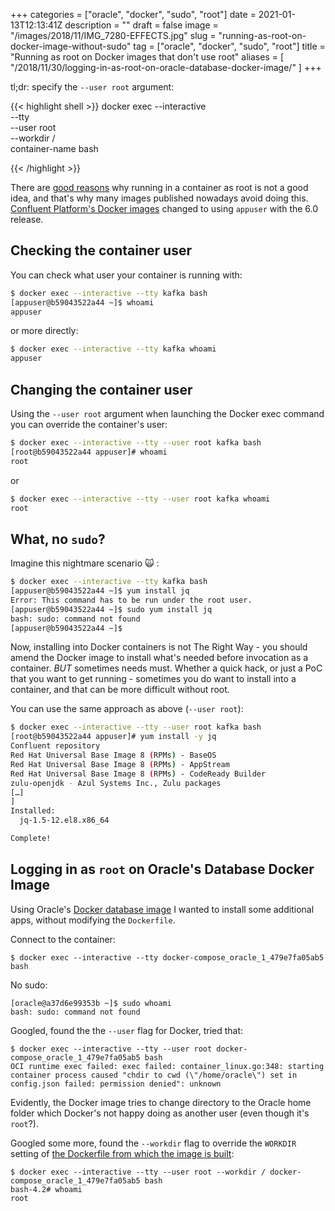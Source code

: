+++
categories = ["oracle", "docker", "sudo", "root"]
date = 2021-01-13T12:13:41Z
description = ""
draft = false
image = "/images/2018/11/IMG_7280-EFFECTS.jpg"
slug = "running-as-root-on-docker-image-without-sudo"
tag = ["oracle", "docker", "sudo", "root"]
title = "Running as root on Docker images that don't use root"
aliases = [
    "/2018/11/30/logging-in-as-root-on-oracle-database-docker-image/"
]
+++


tl;dr: specify the `--user root` argument: 

{{< highlight shell >}}
docker exec --interactive \
            --tty \
            --user root \
            --workdir / \
            container-name bash

{{< /highlight >}}

<!--more-->

There are [good reasons](https://engineering.bitnami.com/articles/why-non-root-containers-are-important-for-security.html) why running in a container as root is not a good idea, and that's why many images published nowadays avoid doing this. [Confluent Platform's Docker images](https://hub.docker.com/r/confluentinc/) changed to using `appuser` with the 6.0 release. 

## Checking the container user

You can check what user your container is running with: 

```bash
$ docker exec --interactive --tty kafka bash
[appuser@b59043522a44 ~]$ whoami
appuser
```

or more directly: 

```bash
$ docker exec --interactive --tty kafka whoami
appuser
```

## Changing the container user 

Using the `--user root` argument when launching the Docker exec command you can override the container's user: 

```bash
$ docker exec --interactive --tty --user root kafka bash
[root@b59043522a44 appuser]# whoami
root
```

or

```bash
$ docker exec --interactive --tty --user root kafka whoami
root
```

## What, no `sudo`?

Imagine this nightmare scenario 🙀 : 

```bash
$ docker exec --interactive --tty kafka bash
[appuser@b59043522a44 ~]$ yum install jq
Error: This command has to be run under the root user.
[appuser@b59043522a44 ~]$ sudo yum install jq
bash: sudo: command not found
[appuser@b59043522a44 ~]$
```

Now, installing into Docker containers is not The Right Way - you should amend the Docker image to install what's needed before invocation as a container. *BUT* sometimes needs must. Whether a quick hack, or just a PoC that you want to get running - sometimes you do want to install into a container, and that can be more difficult without root. 

You can use the same approach as above (`--user root`): 

```bash
$ docker exec --interactive --tty --user root kafka bash
[root@b59043522a44 appuser]# yum install -y jq
Confluent repository                                                                                                                                         13 kB/s |  29 kB     00:02
Red Hat Universal Base Image 8 (RPMs) - BaseOS                                                                                                              978 kB/s | 772 kB     00:00
Red Hat Universal Base Image 8 (RPMs) - AppStream                                                                                                           1.8 MB/s | 4.9 MB     00:02
Red Hat Universal Base Image 8 (RPMs) - CodeReady Builder                                                                                                    40 kB/s |  13 kB     00:00
zulu-openjdk - Azul Systems Inc., Zulu packages                                                                                                              95 kB/s | 123 kB     00:01
[…]
]
Installed:
  jq-1.5-12.el8.x86_64                                                                     oniguruma-6.8.2-2.el8.x86_64

Complete!
```
## Logging in as `root` on Oracle's Database Docker Image

Using Oracle's [Docker database image](https://github.com/oracle/docker-images/blob/master/OracleDatabase/SingleInstance/README.md) I wanted to install some additional apps, without modifying the `Dockerfile`. 

Connect to the container: 

```
$ docker exec --interactive --tty docker-compose_oracle_1_479e7fa05ab5 bash
```

No sudo: 

```
[oracle@a37d6e99353b ~]$ sudo whoami
bash: sudo: command not found
```

Googled, found the the `--user` flag for Docker, tried that: 

```
$ docker exec --interactive --tty --user root docker-compose_oracle_1_479e7fa05ab5 bash
OCI runtime exec failed: exec failed: container_linux.go:348: starting container process caused "chdir to cwd (\"/home/oracle\") set in config.json failed: permission denied": unknown
```

Evidently, the Docker image tries to change directory to the Oracle home folder which Docker's not happy doing as another user (even though it's `root`?). 

Googled some more, found the `--workdir` flag to override the `WORKDIR` setting of [the Dockerfile from which the image is built](https://github.com/oracle/docker-images/blob/master/OracleDatabase/SingleInstance/dockerfiles/12.2.0.1/Dockerfile#L105): 

```
$ docker exec --interactive --tty --user root --workdir / docker-compose_oracle_1_479e7fa05ab5 bash
bash-4.2# whoami
root
```
